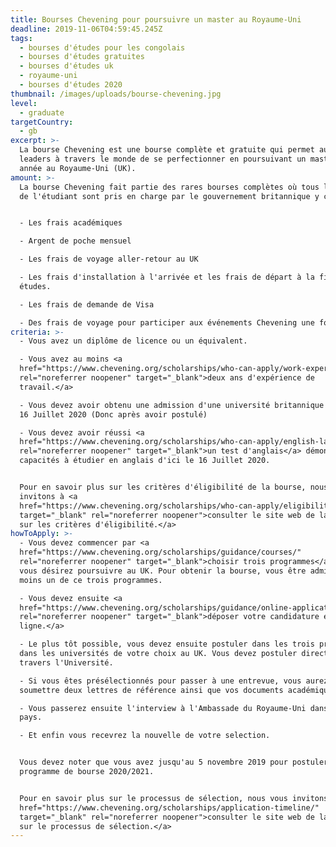```yaml
---
title: Bourses Chevening pour poursuivre un master au Royaume-Uni
deadline: 2019-11-06T04:59:45.245Z
tags:
  - bourses d'études pour les congolais
  - bourses d'études gratuites
  - bourses d'études uk
  - royaume-uni
  - bourses d'études 2020
thumbnail: /images/uploads/bourse-chevening.jpg
level:
  - graduate
targetCountry:
  - gb
excerpt: >-
  La bourse Chevening est une bourse complète et gratuite qui permet aux futurs
  leaders à travers le monde de se perfectionner en poursuivant un master d'une
  année au Royaume-Uni (UK).
amount: >-
  La bourse Chevening fait partie des rares bourses complètes où tous les frais
  de l'étudiant sont pris en charge par le gouvernement britannique y compris:


  - Les frais académiques

  - Argent de poche mensuel

  - Les frais de voyage aller-retour au UK

  - Les frais d'installation à l'arrivée et les frais de départ à la fin des
  études.

  - Les frais de demande de Visa

  - Des frais de voyage pour participer aux événements Chevening une fois au UK
criteria: >-
  - Vous avez un diplôme de licence ou un équivalent.

  - Vous avez au moins <a
  href="https://www.chevening.org/scholarships/who-can-apply/work-experience/"
  rel="noreferrer noopener" target="_blank">deux ans d'expérience de
  travail.</a>

  - Vous devez avoir obtenu une admission d'une université britannique d'ici le
  16 Juillet 2020 (Donc après avoir postulé)

  - Vous devez avoir réussi <a
  href="https://www.chevening.org/scholarships/who-can-apply/english-language/"
  rel="noreferrer noopener" target="_blank">un test d'anglais</a> démontrant vos
  capacités à étudier en anglais d'ici le 16 Juillet 2020.


  Pour en savoir plus sur les critères d'éligibilité de la bourse, nous vous
  invitons à <a
  href="https://www.chevening.org/scholarships/who-can-apply/eligibility/"
  target="_blank" rel="noreferrer noopener">consulter le site web de la bourse
  sur les critères d'éligibilité.</a>
howToApply: >-
  - Vous devez commencer par <a
  href="https://www.chevening.org/scholarships/guidance/courses/"
  rel="noreferrer noopener" target="_blank">choisir trois programmes</a> que
  vous désirez poursuivre au UK. Pour obtenir la bourse, vous être admis dans au
  moins un de ce trois programmes.

  - Vous devez ensuite <a
  href="https://www.chevening.org/scholarships/guidance/online-application-system/"
  rel="noreferrer noopener" target="_blank">déposer votre candidature en
  ligne.</a>

  - Le plus tôt possible, vous devez ensuite postuler dans les trois programmes
  dans les universités de votre choix au UK. Vous devez postuler directement à
  travers l'Université.

  - Si vous êtes présélectionnés pour passer à une entrevue, vous aurez à
  soumettre deux lettres de référence ainsi que vos documents académiques.

  - Vous passerez ensuite l'interview à l'Ambassade du Royaume-Uni dans votre
  pays.

  - Et enfin vous recevrez la nouvelle de votre selection.


  Vous devez noter que vous avez jusqu'au 5 novembre 2019 pour postuler au
  programme de bourse 2020/2021.


  Pour en savoir plus sur le processus de sélection, nous vous invitons à <a
  href="https://www.chevening.org/scholarships/application-timeline/"
  target="_blank" rel="noreferrer noopener">consulter le site web de la bourse
  sur le processus de sélection.</a>
---
```


